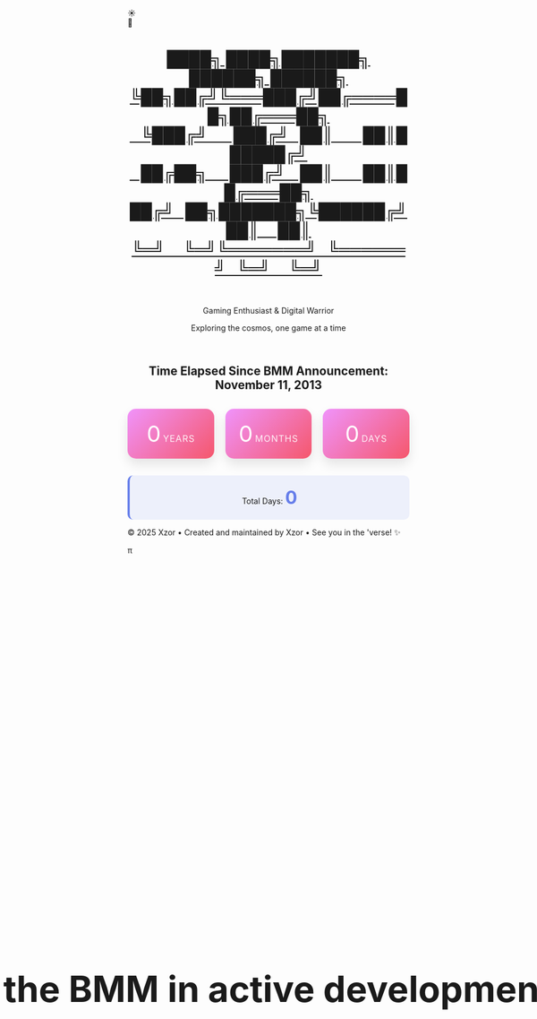 <head>
    <meta charset="UTF-8">
    <meta name="viewport" content="width=device-width, initial-scale=1.0">
    <title>Fixed Animation Code</title>
</head>
<body>
    <!-- Background elements -->
    <div class="stars"></div>
    <div class="clouds">
        <div class="cloud cloud1"></div>
        <div class="cloud cloud2"></div>
        <div class="cloud cloud3"></div>
        <div class="cloud cloud4"></div>
        <div class="cloud cloud5"></div>
        <div class="cloud cloud6"></div>
    </div>
    <!-- Toggle Switch -->
    <div class="toggle-container" id="toggle-container" title="Toggle Day / Night Mode">
        <div class="toggle-switch" id="themeToggle">
            <div class="toggle-slider">
                <div class="icon sun-icon">☀️</div>
                <div class="icon moon-icon">🌙</div>
            </div>
        </div>
    </div>
<div class="container">
    <header>
        <a class="no-underline" href="./" >
        <h1 id='xzor-ascii-banner' class='xzor-ascii-banner'>████╗     ████╗███████╗   ██████╗   ██████╗   <br>
             ╚██╗██╔╝╚═══███╔╝██╔════██╗██╔═══██╗<br>
              &nbsp;&nbsp;&nbsp;╚███╔╝&nbsp;&nbsp;&nbsp;&nbsp;&nbsp;&nbsp;&nbsp;███╔╝&nbsp;&nbsp;&nbsp;██║&nbsp;&nbsp;&nbsp;&nbsp;&nbsp;&nbsp;&nbsp;&nbsp;██║██████╔╝<br>
            &nbsp;&nbsp;&nbsp;██╔██╗&nbsp;&nbsp;&nbsp;&nbsp;&nbsp;&nbsp;███╔╝&nbsp;&nbsp;&nbsp;&nbsp;██║&nbsp;&nbsp;&nbsp;&nbsp;&nbsp;&nbsp;&nbsp;&nbsp;██║██╔═══██╗<br>
           ██╔╝&nbsp;&nbsp;&nbsp;██╗███████╗╚██████╔╝██║&nbsp;&nbsp;&nbsp;&nbsp;&nbsp;██║<br>
            ╚═╝&nbsp;&nbsp;&nbsp;&nbsp;&nbsp;╚═╝╚═══════╝&nbsp;&nbsp;&nbsp;╚══════╝&nbsp;&nbsp;&nbsp;╚═╝&nbsp;&nbsp;&nbsp;&nbsp;&nbsp;╚═╝</h1></a><br>
        <p class="subtitle theme-sensitive">Gaming Enthusiast & Digital Warrior</p>
        <p class="tagline">Exploring the cosmos, one game at a time</p>
    </header>
        <div class="profile-section">
            <div id="question" class="question-text">Is the BMM in active development?</div>
            <div id="answer" class="answer-text">NO</div>
            <div id="emoji" class="emoji-text">😡</div>
        </div>
         <div class="profile-section">
        <h2 class="section-title centered-title alt">Time Elapsed Since BMM Announcement: November 11, 2013</h2>
        <div class="time-display">
            <div class="time-unit">
                <span class="time-number" id="years">0</span>
                <span class="time-label">Years</span>
            </div>
            <div class="time-unit">
                <span class="time-number" id="months">0</span>
                <span class="time-label">Months</span>
            </div>
            <div class="time-unit">
                <span class="time-number" id="days">0</span>
                <span class="time-label">Days</span>
            </div>
        </div>
        <div class="total-days">
            <div>Total Days: <span class="total-days-number" id="totalDays">0</span></div>
     </div>
</div>
</div>
    <footer>
        <p>&copy; 2025 Xzor • Created and maintained by Xzor • See you in the 'verse! ✨ </p><p id="myParagraph">π</p>
        <script>document.getElementById('myParagraph').addEventListener('mousedown', function(event) {if (event.ctrlKey && event.shiftKey && event.button === 0) {window.open('https://www.youtube.com/watch?v=EKuwyH1UeYw', '_blank');}});</script>
    </footer>
<style>
        .profile-section {
            text-align: center;
        }
        .title {
            font-size: 2.5rem;
            margin-bottom: 10px;
            color: #333;
            font-weight: 300;
        }
        .date {
            font-size: 1.2rem;
            color: #666;
            margin-bottom: 40px;
            font-style: italic;
        }        
        .time-display {
            display: grid;
            grid-template-columns: repeat(auto-fit, minmax(120px, 1fr));
            gap: 20px;
            margin: 30px 0;
        }        
        .time-unit {
            background: linear-gradient(135deg, #f093fb 0%, #f5576c 100%);
            border-radius: 15px;
            padding: 20px;
            color: white;
            box-shadow: 0 10px 20px rgba(0, 0, 0, 0.1);
            transform: translateY(0);
            transition: transform 0.3s ease;
        }        
        .time-unit:hover {
            transform: translateY(-5px);
        }        
        .time-number {
            font-size: 2.5rem;
        }        
        .time-label {
            font-size: 1rem;
            text-transform: uppercase;
            letter-spacing: 1px;
            opacity: 0.9;
        }        
        .total-days {
            margin-top: 30px;
            padding: 20px;
            background: rgba(102, 126, 234, 0.1);
            border-radius: 10px;
            border-left: 4px solid #667eea;
        }        
        .total-days-number {
            font-size: 2rem;
            font-weight: bold;
            color: #667eea;
        }
.question-text {
    font-size: 4rem;
    font-weight: bold;
    text-align: center;
    opacity: 1;
    animation: fadeOut 5s ease-in-out forwards;
    position: absolute;
    top: 45%;
    left: 50%;
    transform: translate(-50%, -50%);
    white-space: nowrap;
}
.answer-text {
    font-size: 8rem;
    font-weight: bold;
    text-align: center;
    color: #ff4444;
    opacity: 0;
    animation: fadeInThenOut 8s ease-in-out 4s forwards;
    position: absolute;
    top: 50%;
    left: 50%;
    transform: translate(-50%, -50%);
    text-shadow: 3px 3px 6px rgba(255, 68, 68, 0.5);
}
.emoji-text {
    font-size: 4rem;
    text-align: center;
    opacity: 0;
    animation: emojiPop 1.5s ease-out 12s forwards;
    position: absolute;
    top: 50%;
    left: 50%;
    transform: translate(-50%, -50%);
    filter: drop-shadow(2px 2px 4px rgba(0, 0, 0, 0.3));
}

@keyframes fadeOut {
    0% {
        opacity: 1;
    }
    70% {
        opacity: 1;
    }
    100% {
        opacity: 0;
    }
}

@keyframes fadeInThenOut {
    0% { 
        opacity: 0; 
        transform: translate(-50%, -50%) scale(0.8); 
    }
    25% {
        opacity: 1; 
        transform: translate(-50%, -50%) scale(1); 
    }
    85% {
        opacity: 1; 
        transform: translate(-50%, -50%) scale(1); 
    }
    100% {
        opacity: 0; 
        transform: translate(-50%, -50%) scale(0.9); 
    }
}

@keyframes emojiPop {
    0% {
        opacity: 0;
        transform: translate(-50%, -50%) scale(0.3) rotate(-10deg);
    }
    50% {
        opacity: 1;
        transform: translate(-50%, -50%) scale(1.3) rotate(5deg);
    }
    70% {
        transform: translate(-50%, -50%) scale(0.9) rotate(-2deg);
    }
    85% {
        transform: translate(-50%, -50%) scale(1.1) rotate(1deg);
    }
    100% {
        opacity: 1;
        transform: translate(-50%, -50%) scale(1) rotate(0deg);
    }
}

@keyframes emojiWiggle {
    0%, 100% {
        transform: translate(-50%, -50%) rotate(0deg) scale(1);
    }
    25% {
        transform: translate(-50%, -50%) rotate(-3deg) scale(1.05);
    }
    75% {
        transform: translate(-50%, -50%) rotate(3deg) scale(1.05);
    }
}

@media (max-width: 768px) {
    .question-text {
        font-size: 2.5rem;
    }
    .answer-text {
        font-size: 5rem;
    }
    .emoji-text {
        font-size: 3rem;
    }
}
@media (max-width: 480px) {
    .question-text {
        font-size: 1.8rem;
    }
    .answer-text {
        font-size: 3.5rem;
    }
    .emoji-text {
        font-size: 2.5rem;
    }
}
</style>
<script>
document.addEventListener('DOMContentLoaded', function() {
    const question = document.getElementById('question');
    const answer = document.getElementById('answer');
    const emoji = document.getElementById('emoji');
    
    // Reset animations if page is refreshed
    question.style.animation = 'none';
    answer.style.animation = 'none';
    emoji.style.animation = 'none';
    
    // Trigger animations with a small delay
    setTimeout(() => {
        question.style.animation = 'fadeOut 5s ease-in-out forwards';
        answer.style.animation = 'fadeInThenOut 8s ease-in-out 4s forwards';
        emoji.style.animation = 'emojiPop 1.5s ease-out 12s forwards';
        
        // Add continuous wiggle after the pop animation
        setTimeout(() => {
            emoji.style.animation += ', emojiWiggle 2s ease-in-out 0.5s infinite';
        }, 13500); // 12s delay + 1.5s pop duration
    }, 100);

    // Time Since Announced
    function calculateTimeSince() {
        const targetDate = new Date('2013-11-11T00:00:00');
        const currentDate = new Date();            
        
        const totalMilliseconds = currentDate - targetDate;
        const totalDays = Math.floor(totalMilliseconds / (1000 * 60 * 60 * 24));            
        
        let years = currentDate.getFullYear() - targetDate.getFullYear();
        let months = currentDate.getMonth() - targetDate.getMonth();
        let days = currentDate.getDate() - targetDate.getDate();            
        
        if (days < 0) {
            months--;
            const lastMonth = new Date(currentDate.getFullYear(), currentDate.getMonth(), 0);
            days += lastMonth.getDate();
        }            
        
        if (months < 0) {
            years--;
            months += 12;
        }            
        
        document.getElementById('years').textContent = years;
        document.getElementById('months').textContent = months;
        document.getElementById('days').textContent = days;
        document.getElementById('totalDays').textContent = totalDays.toLocaleString();
    }        
    
    calculateTimeSince();        
    setInterval(calculateTimeSince, 1000);

    // Scroll to hide functionality
    function initScrollHide() {
        const toggleContainer = document.getElementById('toggle-container');    
        if (toggleContainer) {
            const computedStyle = getComputedStyle(toggleContainer);
            const originalTransform = computedStyle.transform;
            
            document.body.addEventListener('scroll', function() {
                const scrollY = document.body.scrollTop || document.documentElement.scrollTop;
                const maxScroll = 400;            
                
                if (scrollY <= maxScroll) {
                    const opacity = Math.max(0, 1 - (scrollY / maxScroll));
                    const translateY = Math.min(scrollY * 0.5, 100);                
                    toggleContainer.style.opacity = opacity;                
                    
                    if (originalTransform && originalTransform !== 'none') {
                        toggleContainer.style.transform = `${originalTransform} translateY(-${translateY}%)`;
                    } else {
                        toggleContainer.style.transform = `translateY(-${translateY}%)`;
                    }
                } else {
                    toggleContainer.style.opacity = '0';                
                    
                    if (originalTransform && originalTransform !== 'none') {
                        toggleContainer.style.transform = `${originalTransform} translateY(-100%)`;
                    } else {
                        toggleContainer.style.transform = 'translateY(-100%)';
                    }
                }
            });
        }
    }
    initScrollHide();

    // Theme functionality
    const toggle = document.getElementById('themeToggle');
    const body = document.body;
    const stars = document.querySelector('.stars');
    
    function setCookie(name, value, days) {
        const expires = new Date();
        expires.setTime(expires.getTime() + (days * 24 * 60 * 60 * 1000));
        document.cookie = `${name}=${value};expires=${expires.toUTCString()};path=/`;
    }
    
    function getCookie(name) {
        const nameEQ = name + "=";
        const ca = document.cookie.split(';');
        for (let i = 0; i < ca.length; i++) {
            let c = ca[i];
            while (c.charAt(0) === ' ') c = c.substring(1, c.length);
            if (c.indexOf(nameEQ) === 0) return c.substring(nameEQ.length, c.length);
        }
        return null;
    }
    
    function createStars() {
        stars.innerHTML = '';
        for (let i = 0; i < 300; i++) {
            const star = document.createElement('div');
            star.className = 'star';
            star.style.left = Math.random() * 100 + '%';
            star.style.top = Math.random() * 100 + '%';
            star.style.animationDelay = Math.random() * 2 + 's';
            stars.appendChild(star);
        }
    }
    
    function applyTheme(isNightMode) {
        if (isNightMode) {
            toggle.classList.add('active');
            body.classList.add('night-mode');
        } else {
            toggle.classList.remove('active');
            body.classList.remove('night-mode');
        }            
        updateCustomDivClasses(isNightMode);
    }
    
    function updateCustomDivClasses(isNightMode) {
        const xzorBannerDiv = document.getElementById('xzor-ascii-banner');            
        if (xzorBannerDiv) {
            if (isNightMode) {
                xzorBannerDiv.classList.remove('day-style');
                xzorBannerDiv.classList.add('night-style');
            } else {
                xzorBannerDiv.classList.remove('night-style');
                xzorBannerDiv.classList.add('day-style');
            }
        }            
        
        const themeElements = document.querySelectorAll('.theme-sensitive');
        themeElements.forEach(element => {
            if (isNightMode) {
                element.classList.add('dark-mode');
                element.classList.remove('light-mode');
            } else {
                element.classList.add('light-mode');
                element.classList.remove('dark-mode');
            }
        });
    }
    
    function initializeTheme() {
        const savedTheme = getCookie('themePreference');
        const isNightMode = savedTheme === 'night';
        applyTheme(isNightMode);
    }
    
    createStars();        
    initializeTheme();
    
    toggle.addEventListener('click', function() {
        const willBeNightMode = !body.classList.contains('night-mode');
        applyTheme(willBeNightMode);            
        setCookie('themePreference', willBeNightMode ? 'night' : 'day', 365);
    });
    
    toggle.addEventListener('keydown', function(e) {
        if (e.key === 'Enter' || e.key === ' ') {
            e.preventDefault();
            toggle.click();
        }
    });
    
    toggle.setAttribute('tabindex', '0');
});
</script>
</body>
